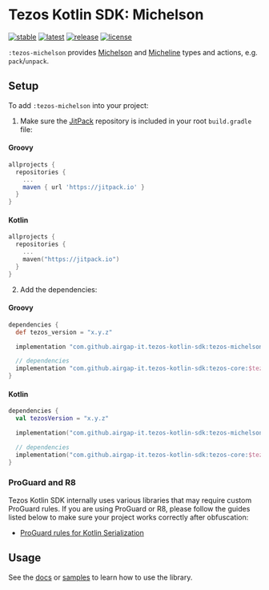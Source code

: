 # Tezos Kotlin SDK: Michelson

[![stable](https://img.shields.io/github/v/tag/airgap-it/tezos-kotlin-sdk?label=stable&sort=semver)](https://github.com/airgap-it/tezos-kotlin-sdk/releases)
[![latest](https://img.shields.io/github/v/tag/airgap-it/tezos-kotlin-sdk?color=orange&include_prereleases&label=latest)](https://github.com/airgap-it/tezos-kotlin-sdk/releases)
[![release](https://img.shields.io/jitpack/v/github/airgap-it/tezos-kotlin-sdk)](https://jitpack.io/#airgap-it/tezos-kotlin-sdk)
[![license](https://img.shields.io/github/license/airgap-it/tezos-kotlin-sdk)](https://github.com/airgap-it/tezos-kotlin-sdk/blob/master/LICENSE)

`:tezos-michelson` provides [Michelson](https://tezos.gitlab.io/active/michelson.html) and [Micheline](https://tezos.gitlab.io/shell/micheline.html) types and actions, e.g. `pack`/`unpack`.

## Setup

To add `:tezos-michelson` into your project:

1. Make sure the [JitPack](https://jitpack.io/) repository is included in your root `build.gradle` file:

#### Groovy
  ```groovy
  allprojects {
    repositories {
      ...
      maven { url 'https://jitpack.io' }
    }
  }
  ```

#### Kotlin
  ```kotlin
  allprojects {
    repositories {
      ...
      maven("https://jitpack.io")
    }
  }
  ```

2. Add the dependencies:

#### Groovy
  ```groovy
  dependencies {
    def tezos_version = "x.y.z"

    implementation "com.github.airgap-it.tezos-kotlin-sdk:tezos-michelson:$tezos_version"

    // dependencies
    implementation "com.github.airgap-it.tezos-kotlin-sdk:tezos-core:$tezos_version"
  }
  ```

#### Kotlin

  ```kotlin
  dependencies {
    val tezosVersion = "x.y.z"

    implementation("com.github.airgap-it.tezos-kotlin-sdk:tezos-michelson:$tezosVersion")

    // dependencies
    implementation("com.github.airgap-it.tezos-kotlin-sdk:tezos-core:$tezosVersion")
}
  ```

### ProGuard and R8
Tezos Kotlin SDK internally uses various libraries that may require custom ProGuard rules. If you are using ProGuard or R8, please follow the guides listed below to make sure your project works correctly after obfuscation:

- [ProGuard rules for Kotlin Serialization](https://github.com/Kotlin/kotlinx.serialization#android)

## Usage

See the [docs](https://github.com/airgap-it/tezos-kotlin-sdk/tree/main/docs) or [samples](https://github.com/airgap-it/tezos-kotlin-sdk/tree/main/samples) to learn how to use the library.
